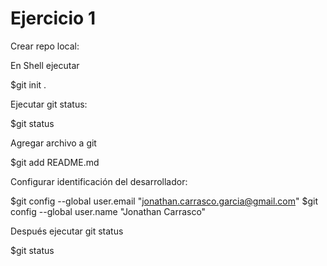 # Ejercicio 1

Crear repo local:

En Shell ejecutar

$git init .



Ejecutar git status:

$git status


Agregar archivo a git

$git add README.md


Configurar identificación del desarrollador:

 $git config --global user.email "jonathan.carrasco.garcia@gmail.com"
 $git config --global user.name "Jonathan Carrasco"


 Después ejecutar git status


 $git status